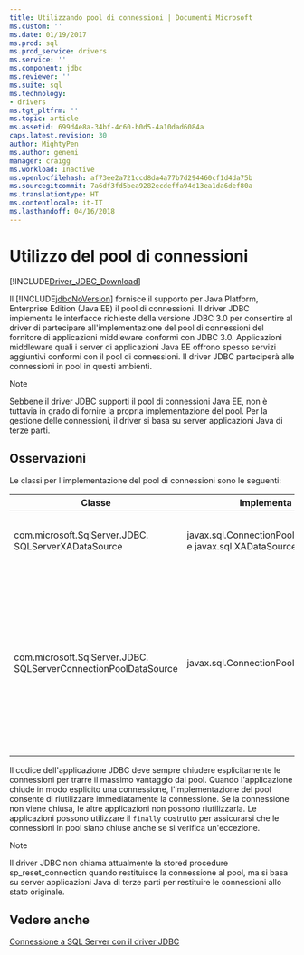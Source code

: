 ```yaml
---
title: Utilizzando pool di connessioni | Documenti Microsoft
ms.custom: ''
ms.date: 01/19/2017
ms.prod: sql
ms.prod_service: drivers
ms.service: ''
ms.component: jdbc
ms.reviewer: ''
ms.suite: sql
ms.technology:
- drivers
ms.tgt_pltfrm: ''
ms.topic: article
ms.assetid: 699d4e8a-34bf-4c60-b0d5-4a10dad6084a
caps.latest.revision: 30
author: MightyPen
ms.author: genemi
manager: craigg
ms.workload: Inactive
ms.openlocfilehash: af73ee2a721ccd8da4a77b7d294460cf1d4da75b
ms.sourcegitcommit: 7a6df3fd5bea9282ecdeffa94d13ea1da6def80a
ms.translationtype: HT
ms.contentlocale: it-IT
ms.lasthandoff: 04/16/2018
---
```

# <a name="using-connection-pooling"></a>Utilizzo del pool di connessioni
[!INCLUDE[Driver_JDBC_Download](../../includes/driver_jdbc_download.md)]

  Il [!INCLUDE[jdbcNoVersion](../../includes/jdbcnoversion_md.md)] fornisce il supporto per Java Platform, Enterprise Edition (Java EE) il pool di connessioni. Il driver JDBC implementa le interfacce richieste della versione JDBC 3.0 per consentire al driver di partecipare all'implementazione del pool di connessioni del fornitore di applicazioni middleware conformi con JDBC 3.0. Applicazioni middleware quali i server di applicazioni Java EE offrono spesso servizi aggiuntivi conformi con il pool di connessioni. Il driver JDBC parteciperà alle connessioni in pool in questi ambienti.  
  
> [!NOTE]  
>  Sebbene il driver JDBC supporti il pool di connessioni Java EE, non è tuttavia in grado di fornire la propria implementazione del pool. Per la gestione delle connessioni, il driver si basa su server applicazioni Java di terze parti.  
  
## <a name="remarks"></a>Osservazioni  
 Le classi per l'implementazione del pool di connessioni sono le seguenti:  
  
|Classe|Implementa|Description|  
|-----------|----------------|-----------------|  
|com.microsoft.SqlServer.JDBC. SQLServerXADataSource|javax.sql.ConnectionPoolDataSource e javax.sql.XADataSource|È consigliabile utilizzare il [SQLServerXADataSource](../../connect/jdbc/reference/sqlserverxadatasource-class.md) necessita di classe per tutti i server Java EE, in quanto implementa tutte le interfacce di pool JDBC 3.0 e XA.|  
|com.microsoft.SqlServer.JDBC. SQLServerConnectionPoolDataSource|javax.sql.ConnectionPoolDataSource|Questa classe è una connection factory che consente al server applicazioni Java EE di inserire il proprio pool di connessioni nelle connessioni fisiche. Se la configurazione del fornitore Java EE richiede una classe che implementa javax.SQL. ConnectionPoolDataSource, specificare il nome della classe come [SQLServerConnectionPoolDataSource](../../connect/jdbc/reference/sqlserverconnectionpooldatasource-class.md). In genere, si consiglia di utilizzare il [SQLServerXADataSource](../../connect/jdbc/reference/sqlserverxadatasource-class.md) classe, in quanto implementa entrambe pool e XA interfacce ed è stata verificata in più configurazioni del server Java EE.|  
  
 Il codice dell'applicazione JDBC deve sempre chiudere esplicitamente le connessioni per trarre il massimo vantaggio dal pool. Quando l'applicazione chiude in modo esplicito una connessione, l'implementazione del pool consente di riutilizzare immediatamente la connessione. Se la connessione non viene chiusa, le altre applicazioni non possono riutilizzarla. Le applicazioni possono utilizzare il `finally` costrutto per assicurarsi che le connessioni in pool siano chiuse anche se si verifica un'eccezione.  
  
> [!NOTE]  
>  Il driver JDBC non chiama attualmente la stored procedure sp_reset_connection quando restituisce la connessione al pool, ma si basa su server applicazioni Java di terze parti per restituire le connessioni allo stato originale.  
  
## <a name="see-also"></a>Vedere anche  
 [Connessione a SQL Server con il driver JDBC](../../connect/jdbc/connecting-to-sql-server-with-the-jdbc-driver.md)  
  
  
